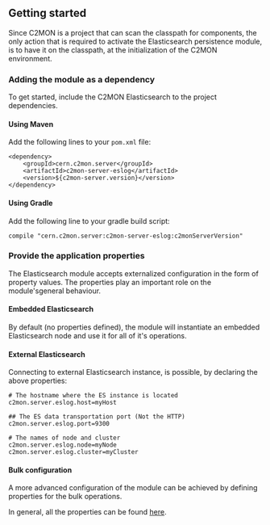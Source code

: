 <a id="_elasticsearch_module_getting_started"></a>
## Getting started
Since C2MON is a project that can scan the classpath for components, the only action that is required to activate the Elasticsearch persistence module,
is to have it on the classpath, at the initialization of the C2MON environment.


### Adding the module as a dependency
To get started, include the C2MON Elasticsearch to the project dependencies.

#### Using Maven
Add the following lines to your ```pom.xml``` file:
```
<dependency>
    <groupId>cern.c2mon.server</groupId>
    <artifactId>c2mon-server-eslog</artifactId>
    <version>${c2mon-server.version}</version>
</dependency>
``` 

#### Using Gradle
Add the following line to your gradle build script:
```
compile "cern.c2mon.server:c2mon-server-eslog:c2monServerVersion"
```


### Provide the application properties
The Elasticsearch module accepts externalized configuration in the form of property values. The properties play an important role on the module'sgeneral behaviour. 

#### Embedded Elasticsearch
By default (no properties defined), the module will instantiate an embedded Elasticsearch node and use it for all of it's operations.

#### External Elasticsearch
Connecting to external Elasticsearch instance, is possible, by declaring the above properties:
```
# The hostname where the ES instance is located
c2mon.server.eslog.host=myHost

## The ES data transportation port (Not the HTTP)
c2mon.server.eslog.port=9300

# The names of node and cluster
c2mon.server.eslog.node=myNode
c2mon.server.eslog.cluster=myCluster
```


#### Bulk configuration
A more advanced configuration of the module can be achieved by defining properties for the bulk operations.


In general, all the properties can be found [here](/appendices/modules/elasticsearch-module/properties-appendix.md).
